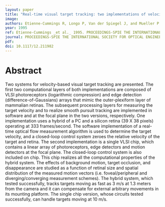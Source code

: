 ```yaml
---
layout: paper
title: "Real-time visual target tracking: two implementations of velocity-based smooth pursuit"
image:
authors: Etienne-Cummings R, Longo P, Van der Spiegel J, and Mueller P.
year: 1995
ref: Etienne-Cummings _et al._ 1995. PROCEEDINGS-SPIE THE INTERNATIONAL SOCIETY FOR OPTICAL ENGINEERING.
journal: PROCEEDINGS-SPIE THE INTERNATIONAL SOCIETY FOR OPTICAL ENGINEERING
pdf:
doi: 10.1117/12.211982
---
```


# Abstract
Two systems for velocity-based visual target tracking are presented. The first two computational layers of both implementations are composed of VLSI photoreceptors (logarithmic compression) and edge detection (difference-of-Gaussians) arrays that mimic the outer-plexiform layer of mammalian retinas. The subsequent processing layers for measuring the target velocity and to realize smooth pursuit tracking are implemented in software and at the focal plane in the two versions, respectively. One implementation uses a hybrid of a PC and a silicon retina (39 X 38 pixels) operating at 333 frames/second. The software implementation of a real-time optical flow measurement algorithm is used to determine the target velocity, and a closed-loop control system zeroes the relative velocity of the target and retina. The second implementation is a single VLSI chip, which contains a linear array of photoreceptors, edge detectors and motion detectors at the focal plane. The closed-loop control system is also included on chip. This chip realizes all the computational properties of the hybrid system. The effects of background motion, target occlusion, and disappearance are studied as a function of retinal size and spatial distribution of the measured motion vectors (i.e. foveal/peripheral and diverging/converging measurement schemes). The hybrid system, which tested successfully, tracks targets moving as fast as 3 m/s at 1.3 meters from the camera and it can compensate for external arbitrary movements in its mounting platform. The single chip version, whose circuits tested successfully, can handle targets moving at 10 m/s.

